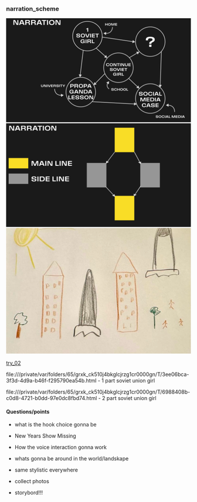 ### narration_scheme

<img src="Photos/narration_scheme.png" width="800px">

<img src="Photos/narration_scheme02.png" width="800px">

<img src="Photos/girls_painting.png" width="800px">


<a href="file:///private/var/folders/65/grxk_ck510j4bkglcjrzg1cr0000gn/T/e3be3ba0-34d0-4118-9672-9d83c4b3416a.html">try_02</a>

file:///private/var/folders/65/grxk_ck510j4bkglcjrzg1cr0000gn/T/3ee06bca-3f3d-4d9a-b46f-f295790ea54b.html - 1 part soviet union girl

file:///private/var/folders/65/grxk_ck510j4bkglcjrzg1cr0000gn/T/6988408b-c0d8-4721-b0dd-97e0dc8fbd74.html   -  2 part soviet union girl





#### Questions/points

- what is the hook choice gonna be

- New Years Show Missing

- How the voice interaction gonna work

- whats gonna be around in the world/landskape

- same stylistic everywhere

- collect photos

- storybord!!!

